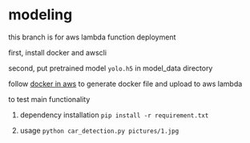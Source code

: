 # modeling

this branch is for aws lambda function deployment

first, install docker and awscli

second, put pretrained model `yolo.h5` in model_data directory

follow [docker in aws](https://docs.aws.amazon.com/lambda/latest/dg/images-create.html#images-create-from-base) to generate docker file and upload to aws lambda

to test main functionality

1. dependency installation `pip install -r requirement.txt`

2. usage `python car_detection.py pictures/1.jpg`
